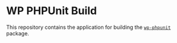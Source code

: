 # WP PHPUnit Build

This repository contains the application for building the [`wp-phpunit`](https://github.com/wp-phpunit/wp-phpunit) package.
